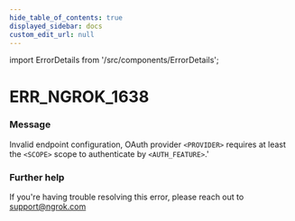 ```yaml
---
hide_table_of_contents: true
displayed_sidebar: docs
custom_edit_url: null
---
```


import ErrorDetails from '/src/components/ErrorDetails';

# ERR_NGROK_1638

### Message
Invalid endpoint configuration, OAuth provider `<PROVIDER>` requires at least the `<SCOPE>` scope to authenticate by `<AUTH_FEATURE>`.'

### Further help
If you're having trouble resolving this error, please reach out to [support@ngrok.com](mailto:support@ngrok.com?subject=Help%20with%20ERR_NGROK_1638)

<ErrorDetails error='err_ngrok_1638' />
